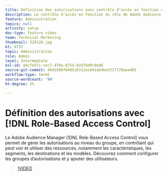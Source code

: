 ```yaml
---
title: Définition des autorisations avec contrôle d’accès en fonction du rôle
description: Le contrôle d’accès en fonction du rôle de Adobe Audience Manager vous permet de gérer les autorisations au niveau du groupe, en contrôlant qui peut voir et utiliser des ressources, notamment les caractéristiques, les segments, les destinations et les modèles. Découvrez comment configurer les groupes d’autorisations et y ajouter des utilisateurs.
feature: Administration
topics: null
activity: setup
doc-type: feature video
team: Technical Marketing
thumbnail: 329120.jpg
kt: 6737
topic: Administration
role: Admin
level: Intermediate
exl-id: decfe5fc-cec7-4f0a-875d-8a5f8d9c9ed6
source-git-commit: 4b91696f840518312ec041abdbe5217178aee405
workflow-type: tm+mt
source-wordcount: '94'
ht-degree: 2%

---
```


# Définition des autorisations avec [!DNL Role-Based Access Control]

Le Adobe Audience Manager [!DNL Role-Based Access Control] vous permet de gérer les autorisations au niveau du groupe, en contrôlant qui peut voir et utiliser des ressources, notamment les caractéristiques, les segments, les destinations et les modèles. Découvrez comment configurer les groupes d’autorisations et y ajouter des utilisateurs.

>[!VIDEO](https://video.tv.adobe.com/v/329120/?quality=12&learn=on)
